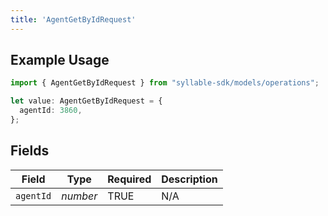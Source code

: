 ```yaml
---
title: 'AgentGetByIdRequest'
---
```


## Example Usage

```typescript
import { AgentGetByIdRequest } from "syllable-sdk/models/operations";

let value: AgentGetByIdRequest = {
  agentId: 3860,
};
```

## Fields

| Field              | Type               | Required           | Description        |
| ------------------ | ------------------ | ------------------ | ------------------ |
| `agentId`          | *number*           | TRUE | N/A                |